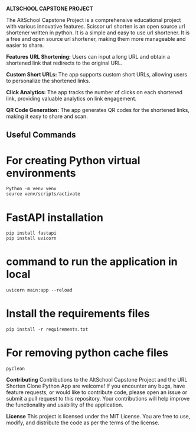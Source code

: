 **ALTSCHOOL CAPSTONE PROJECT**

The AltSchool Capstone Project is a comprehensive educational project with various innovative features. 
Scissor url shorten is an open source url shortener written in python. It is a simple and easy to use url shortener. 
It is a free and open source url shortener, making them more manageable and easier to share.

**Features**
**URL Shortening:** Users can input a long URL and obtain a shortened link that redirects to the original URL.

**Custom Short URLs:** The app supports custom short URLs, allowing users to personalize the shortened links.

**Click Analytics:** The app tracks the number of clicks on each shortened link, providing valuable analytics on link engagement.

**QR Code Generation:** The app generates QR codes for the shortened links, making it easy to share and scan.

## Useful Commands

# For creating Python virtual environments
    Python -m venv venv
    source venv/scripts/activate

# FastAPI installation
    pip install fastapi
    pip install uvicorn

# command to run the application in local
    uvicorn main:app --reload

# Install the requirements files
    pip install -r requirements.txt

# For removing python cache files
    pyclean

**Contributing**
Contributions to the AltSchool Capstone Project and the URL Shorten Clone Python App are welcome! If you encounter any bugs, have feature requests, or would like to contribute code, please open an issue or submit a pull request to this repository. Your contributions will help improve the functionality and usability of the application.

**License**
This project is licensed under the MIT License. You are free to use, modify, and distribute the code as per the terms of the license.
